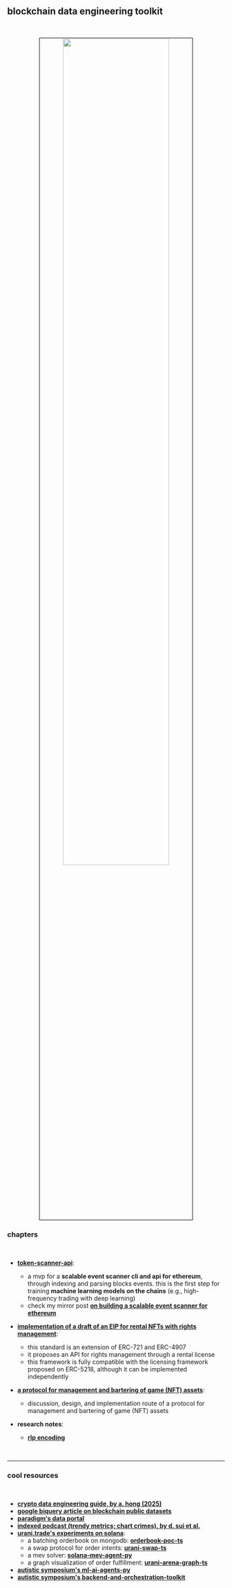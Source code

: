 ## blockchain data engineering toolkit 

<br>

<p align="center">
<img src="https://user-images.githubusercontent.com/1130416/224561453-274c5066-240d-4cc5-b63b-b4c57388a0e0.png" width="70%" align="center" style="padding:1px;border:1px solid black;"/>

<br>

### chapters

<br>

* **[token-scanner-api](token-scanner-api)**:
    -  a mvp for a **scalable event scanner cli and api for ethereum**, through indexing and parsing blocks events. this is the first step for training **machine learning models on the chains** (e.g., high-frequency trading with deep learning)
    - check my mirror post **[on building a scalable event scanner for ethereum](https://mirror.xyz/go-outside.eth/vSF18xcLyfXLIWwxjreRa3I_XskwgnjSc6pScegNJWI)**

* **[implementation of a draft of an EIP for rental NFTs with rights management](eip-9999)**:
    - this standard is an extension of ERC-721 and ERC-4907
    - it proposes an API for rights management through a rental license
    - this framework is fully compatible with the licensing framework proposed on ERC-5218, although it can be implemented independently

* **[a protocol for management and bartering of game (NFT) assets](game-protocol-design)**:
    - discussion, design, and implementation route of a protocol for management and bartering of game (NFT) assets

* **research notes**:
    - **[rlp encoding](technologies/rlp_enconding.md)**

<br>

---

### cool resources

<br>

* **[crypto data engineering guide, by a. hong (2025)](https://read.cryptodatabytes.com/p/2025-annual-guide-crypto-data-engineering)**
* **[google biquery article on blockchain public datasets](https://cloud.google.com/blog/products/data-analytics/introducing-six-new-cryptocurrencies-in-bigquery-public-datasets-and-how-to-analyze-them)**
* **[paradigm's data portal](https://data.paradigm.xyz/)**
* **[indexed podcast (trendy metrics; chart crimes), by d. sui et al.](https://www.youtube.com/@indexed_pod)**
* **[urani.trade's experiments on solana](https://github.com/urani-trade)**:
  - a batching orderbook on mongodb: **[orderbook-poc-ts](https://github.com/urani-trade/orderbook-poc-ts)**
  - a swap protocol for order intents: **[urani-swap-ts](https://github.com/urani-trade/urani-swap-ts)**
  - a mev solver: **[solana-mev-agent-py](https://github.com/urani-trade/solana-mev-agent-py)**
  - a graph visualization of order fulfillment: **[urani-arena-graph-ts](https://github.com/urani-trade/urani-arena-graph-ts)**
* **[autistic symposium's ml-ai-agents-py](https://github.com/autistic-symposium/ml-ai-agents-py)**
* **[autistic symposium's backend-and-orchestration-toolkit](https://github.com/autistic-symposium/backend-and-orchestration-toolkit)**


